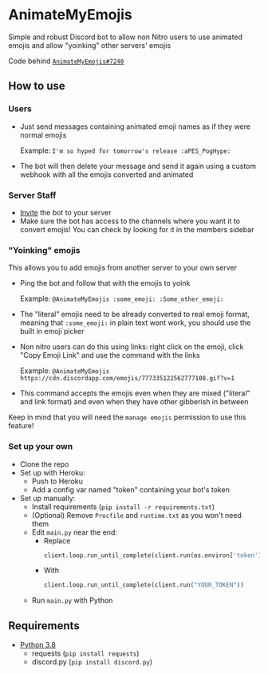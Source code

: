 # AnimateMyEmojis
Simple and robust Discord bot to allow non Nitro users to use animated emojis and allow "yoinking" other servers' emojis

Code behind [`AnimateMyEmojis#7240`](https://discord.com/oauth2/authorize?client_id=812756332905365504&permissions=1610689600&scope=bot)

## How to use
### Users
- Just send messages containing animated emoji names as if they were normal emojis

  Example: `I'm so hyped for tomorrow's release :aPES_PogHype:`
- The bot will then delete your message and send it again using a custom webhook with all the emojis converted and animated

### Server Staff
- [Invite](https://discord.com/oauth2/authorize?client_id=812756332905365504&permissions=1610689600&scope=bot) the bot to your server
- Make sure the bot has access to the channels where you want it to convert emojis! You can check by looking for it in the members sidebar

### "Yoinking" emojis
This allows you to add emojis from another server to your own server
- Ping the bot and follow that with the emojis to yoink

  Example: `@AnimateMyEmojis :some_emoji: :Some_other_emoji:`
- The "literal" emojis need to be already converted to real emoji format, meaning that `:some_emoji:` in plain text wont work, you should use the built in emoji picker
- Non nitro users can do this using links: right click on the emoji, click "Copy Emoji Link" and use the command with the links

  Example: `@AnimateMyEmojis https://cdn.discordapp.com/emojis/777335122562777108.gif?v=1`
- This command accepts the emojis even when they are mixed ("literal" and link format) and even when they have other gibberish in between

Keep in mind that you will need the `manage emojis` permission to use this feature!

### Set up your own
- Clone the repo
- Set up with Heroku:
  - Push to Heroku
  - Add a config var named "token" containing your bot's token
- Set up manually:
  - Install requirements (`pip install -r requirements.txt`)
  - (Optional) Remove `Procfile` and `runtime.txt` as you won't need them
  - Edit `main.py` near the end:
    - Replace
      ```python
      client.loop.run_until_complete(client.run(os.environ['token']))
      ```
    - With
      ```python
      client.loop.run_until_complete(client.run("YOUR_TOKEN"))
      ```
  - Run `main.py` with Python

## Requirements
- [Python 3.8](https://www.python.org/downloads/)
   - requests (`pip install requests`)
   - discord.py (`pip install discord.py`)
